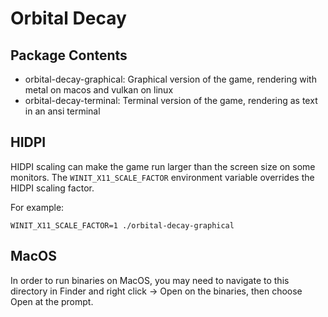 # Orbital Decay

## Package Contents

- orbital-decay-graphical: Graphical version of the game, rendering with metal on macos and vulkan on linux
- orbital-decay-terminal: Terminal version of the game, rendering as text in an ansi terminal

## HIDPI

HIDPI scaling can make the game run larger than the screen size on some monitors.
The `WINIT_X11_SCALE_FACTOR` environment variable overrides the HIDPI scaling factor.

For example:
```
WINIT_X11_SCALE_FACTOR=1 ./orbital-decay-graphical
```

## MacOS

In order to run binaries on MacOS, you may need to navigate to this directory
in Finder and right click -> Open on the binaries, then choose Open at the
prompt.
